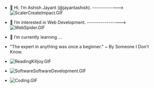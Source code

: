 - 👋 Hi, I’m Ashish Jayant (@jayantashish). ------------->![ScalerCreateImpact.GIF](https://github.com/jayantashish/jayantashish/assets/84563586/b3f14fb2-5580-47c4-8e33-811949edfbb8)

- 👀 I’m interested in Web Development. ----------------->![WebSpider.GIF](https://github.com/jayantashish/jayantashish/assets/84563586/e35ada6b-84aa-41a8-9421-24b93c297b84)

- 🌱 I’m currently learning ...
- "The expert in anything was once a beginner."
                                        ~ By Someone I Don't Know.
- ![ReadingKilljoy.GIF](https://github.com/jayantashish/jayantashish/assets/84563586/b2d78bbb-3291-4fb5-8d9e-85d23531b528)
- ![SoftwareSoftwareDevelopment.GIF](https://github.com/jayantashish/jayantashish/assets/84563586/df23a6ba-1993-4249-bde5-f950023f8b54)
- ![Coding.GIF](https://github.com/jayantashish/jayantashish/assets/84563586/3c431290-2d96-42d1-bf87-d098f1213db5)







<!---
jayantashish/jayantashish is a ✨ special ✨ repository because its `README.md` (this file) appears on your GitHub profile.
You can click the Preview link to take a look at your changes.
--->
